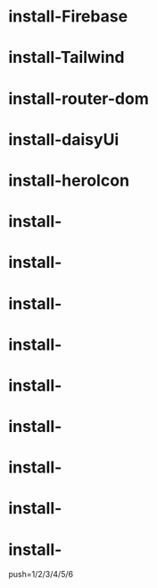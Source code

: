 # install-Firebase
# install-Tailwind
# install-router-dom
# install-daisyUi
# install-heroIcon
# install-
# install-
# install-
# install-
# install-
# install-
# install-
# install-
# install-

push=1/2/3/4/5/6